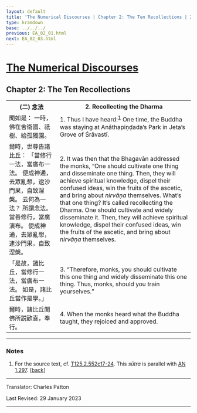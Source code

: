 ```yaml
---
layout: default
title: 'The Numerical Discourses | Chapter 2: The Ten Recollections | 2. Recollecting the Dharma'
type: kramdown
base: ../../../
previous: EA_02_01.html
next: EA_02_03.html
---
```


<h1><a href='../index.html'>The Numerical Discourses</a></h1>
<h2>Chapter 2: The Ten Recollections</h2>

<table class="trans">
  <th class='ch'>(二) 念法</th>
  <th class='en'>2. Recollecting the Dharma</th>
  <tr>
    <td class='ch' title='T125.2.552c17'>聞如是： 一時，佛在舍衞國、祇樹、給孤獨園。</td>
    <td id='p1'>1. Thus I have heard:<sup id="ref1"><a href="#n1">1</a></sup> One time, the Buddha was staying at Anāthapiṇḍada’s Park in Jeta’s Grove of Śrāvastī.</td>
  </tr>
  <tr>
    <td class='ch' title='T125.2.552c18'>爾時，世尊告諸比丘： 「當修行一法，當廣布一法。 便成神通，去眾亂想，逮沙門果，自致涅槃。 云何為一法？ 所謂念法。 當善修行，當廣演布。 便成神通，去眾亂想，逮沙門果，自致涅槃。</td>
    <td id='p2'>2. It was then that the Bhagavān addressed the monks, “One should cultivate one thing and disseminate one thing. Then, they will achieve spiritual knowledge, dispel their confused ideas, win the fruits of the ascetic, and bring about <em>nirvāṇa</em> themselves. What’s that one thing? It’s called recollecting the Dharma. One should cultivate and widely disseminate it. Then, they will achieve spiritual knowledge, dispel their confused ideas, win the fruits of the ascetic, and bring about <em>nirvāṇa</em> themselves.</td>
  </tr>
  <tr>
    <td class='ch' title='T125.2.552c22'>「是故，諸比丘，當修行一法，當廣布一法。 如是，諸比丘當作是學。」</td>
    <td id='p3'>3. “Therefore, monks, you should cultivate this one thing and widely disseminate this one thing. Thus, monks, should you train yourselves.”</td>
  </tr>
  <tr>
    <td class='ch' title='T125.2.552c23'>爾時，諸比丘聞佛所説歡喜，奉行。</td>
    <td id='p4'>4. When the monks heard what the Buddha taught, they rejoiced and approved.</td>
  </tr>
</table>

<hr/>

<h3 id="notes">Notes</h3>

<ol class="notes-list">
<li id="n1"><p>For the source text, cf. <a href="https://cbetaonline.dila.edu.tw/zh/T02n0125_p0552c17" target="_blank">T125.2.552c17-24</a>. This <em>sūtra</em> is parallel with <a href="https://suttacentral.net/an1.296-305" target="_blank">AN 1.297</a>. [<a href="#ref1">back</a>]</p></li>
</ol>
<hr/>

<p class="translator">Translator: Charles Patton</p>
<p class='revised'>Last Revised: 29 January 2023</p>

<hr/>